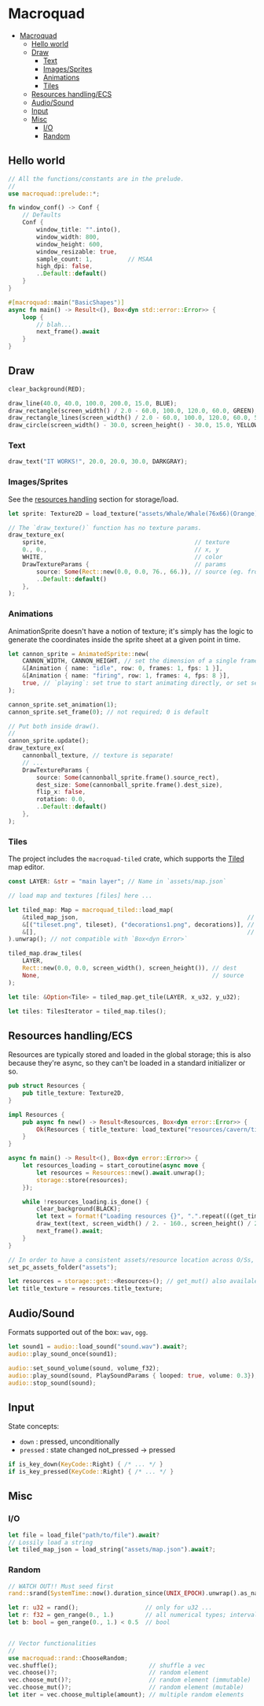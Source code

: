 # Macroquad

- [Macroquad](#macroquad)
  - [Hello world](#hello-world)
  - [Draw](#draw)
    - [Text](#text)
    - [Images/Sprites](#imagessprites)
    - [Animations](#animations)
    - [Tiles](#tiles)
  - [Resources handling/ECS](#resources-handlingecs)
  - [Audio/Sound](#audiosound)
  - [Input](#input)
  - [Misc](#misc)
    - [I/O](#io)
    - [Random](#random)

## Hello world

```rs
// All the functions/constants are in the prelude.
//
use macroquad::prelude::*;

fn window_conf() -> Conf {
    // Defaults
    Conf {
        window_title: "".into(),
        window_width: 800,
        window_height: 600,
        window_resizable: true,
        sample_count: 1,          // MSAA
        high_dpi: false,
        ..Default::default()
    }
}

#[macroquad::main("BasicShapes")]
async fn main() -> Result<(), Box<dyn std::error::Error>> {
    loop {
        // blah...
        next_frame().await
    }
}
```

## Draw

```rs
clear_background(RED);

draw_line(40.0, 40.0, 100.0, 200.0, 15.0, BLUE);
draw_rectangle(screen_width() / 2.0 - 60.0, 100.0, 120.0, 60.0, GREEN);
draw_rectangle_lines(screen_width() / 2.0 - 60.0, 100.0, 120.0, 60.0, 5., RED);
draw_circle(screen_width() - 30.0, screen_height() - 30.0, 15.0, YELLOW);
```

### Text

```rs
draw_text("IT WORKS!", 20.0, 20.0, 30.0, DARKGRAY);
```

### Images/Sprites

See the [resources handling](#resources-handlingecs) section for storage/load.

```rs
let sprite: Texture2D = load_texture("assets/Whale/Whale(76x66)(Orange).png").await?;

// The `draw_texture()` function has no texture params.
draw_texture_ex(
    sprite,                                          // texture
    0., 0.,                                          // x, y
    WHITE,                                           // color
    DrawTextureParams {                              // params
        source: Some(Rect::new(0.0, 0.0, 76., 66.)), // source (eg. from a sprite sheet)
        ..Default::default()
    },
);
```

### Animations

AnimationSprite doesn't have a notion of texture; it's simply has the logic to generate the coordinates inside the sprite sheet at a given point in time.

```rs
let cannon_sprite = AnimatedSprite::new(
    CANNON_WIDTH, CANNON_HEIGHT, // set the dimension of a single frame
    &[Animation { name: "idle", row: 0, frames: 1, fps: 1 }],
    &[Animation { name: "firing", row: 1, frames: 4, fps: 8 }],
    true, // `playing`: set true to start animating directly, or set separately
);

cannon_sprite.set_animation(1);
cannon_sprite.set_frame(0); // not required; 0 is default

// Put both inside draw().
//
cannon_sprite.update();
draw_texture_ex(
    cannonball_texture, // texture is separate!
    // ...
    DrawTextureParams {
        source: Some(cannonball_sprite.frame().source_rect),
        dest_size: Some(cannonball_sprite.frame().dest_size),
        flip_x: false,
        rotation: 0.0,
        ..Default::default()
    },
);
```

### Tiles

The project includes the `macroquad-tiled` crate, which supports the [Tiled](https://www.mapeditor.org) map editor.

```rs
const LAYER: &str = "main layer"; // Name in `assets/map.json`

// load map and textures [files] here ...

let tiled_map: Map = macroquad_tiled::load_map(
    &tiled_map_json,                                                // data
    &[("tileset.png", tileset), ("decorations1.png", decorations)], // textures
    &[],                                                            // external_tilesets
).unwrap(); // not compatible with `Box<dyn Error>`

tiled_map.draw_tiles(
    LAYER,
    Rect::new(0.0, 0.0, screen_width(), screen_height()), // dest
    None,                                                 // source
);

let tile: &Option<Tile> = tiled_map.get_tile(LAYER, x_u32, y_u32);

let tiles: TilesIterator = tiled_map.tiles();
```

## Resources handling/ECS

Resources are typically stored and loaded in the global storage; this is also because they're async, so they can't be loaded in a standard initializer or so.

```rs
pub struct Resources {
    pub title_texture: Texture2D,
}

impl Resources {
    pub async fn new() -> Result<Resources, Box<dyn error::Error>> {
        Ok(Resources { title_texture: load_texture("resources/cavern/title.png").await? })
    }
}

async fn main() -> Result<(), Box<dyn error::Error>> {
    let resources_loading = start_coroutine(async move {
        let resources = Resources::new().await.unwrap();
        storage::store(resources);
    });

    while !resources_loading.is_done() {
        clear_background(BLACK);
        let text = format!("Loading resources {}", ".".repeat(((get_time() * 2.) as usize) % 4));
        draw_text(text, screen_width() / 2. - 160., screen_height() / 2., 40., WHITE);
        next_frame().await;
    }
}

// In order to have a consistent assets/resource location across O/Ss, use:
set_pc_assets_folder("assets");

let resources = storage::get::<Resources>(); // get_mut() also availale
let title_texture = resources.title_texture;
```

## Audio/Sound

Formats supported out of the box: `wav`, `ogg`.

```rust
let sound1 = audio::load_sound("sound.wav").await?;
audio::play_sound_once(sound1);

audio::set_sound_volume(sound, volume_f32);
audio::play_sound(sound, PlaySoundParams { looped: true, volume: 0.3});
audio::stop_sound(sound);
```

## Input

State concepts:

- `down`    : pressed, unconditionally
- `pressed` : state changed not_pressed -> pressed

```rs
if is_key_down(KeyCode::Right) { /* ... */ }
if is_key_pressed(KeyCode::Right) { /* ... */ }
```

## Misc

### I/O

```rs
let file = load_file("path/to/file").await?
// Lossily load a string
let tiled_map_json = load_string("assets/map.json").await?;
```

### Random

```rs
// WATCH OUT!! Must seed first
rand::srand(SystemTime::now().duration_since(UNIX_EPOCH).unwrap().as_nanos() as u64);

let r: u32 = rand();                   // only for u32 ...
let r: f32 = gen_range(0., 1.)         // all numerical types; interval = [min, max)
let b: bool = gen_range(0., 1.) < 0.5  // bool


// Vector functionalities
//
use macroquad::rand::ChooseRandom;
vec.shuffle();                          // shuffle a vec
vec.choose()?;                          // random element
vec.choose_mut()?;                      // random element (immutable)
vec.choose_mut()?;                      // random element (mutable)
let iter = vec.choose_multiple(amount); // multiple random elements
```
